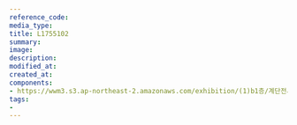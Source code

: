 ```yaml
---
reference_code:
media_type:
title: L1755102
summary:
image:
description:
modified_at:
created_at:
components:
- https://wwm3.s3.ap-northeast-2.amazonaws.com/exhibition/(1)b1층/계단전시(호소의벽)/L1755102.jpg
tags:
-
---
```

